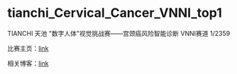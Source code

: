 # tianchi_Cervical_Cancer_VNNI_top1

TIANCHI 天池 "数字人体"视觉挑战赛——宫颈癌风险智能诊断 VNNI赛道  1/2359


比赛主页：[link](https://tianchi.aliyun.com/competition/entrance/231757/information)

相关博客：[link](https://zhuanlan.zhihu.com/p/166523821)

